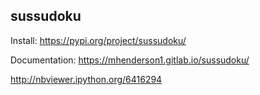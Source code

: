 ## sussudoku

Install: https://pypi.org/project/sussudoku/

Documentation: https://mhenderson1.gitlab.io/sussudoku/

http://nbviewer.ipython.org/6416294